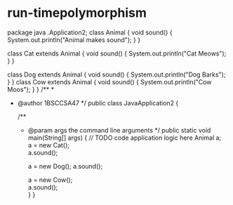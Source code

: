 # run-timepolymorphism
package java .Application2;
class Animal {
    void sound() {
        System.out.println("Animal makes sound");
    }
}

class Cat extends Animal {
    void sound() {
        System.out.println("Cat Meows");
    }
}

class Dog extends Animal {
    void sound() {
        System.out.println("Dog Barks");
    }
}
class Cow extends Animal {
    void sound() {
        System.out.println("Cow Moos");
    }
}
/**
 *
 * @author 1BSCCSA47
 */
public class JavaApplication2 {

    /**
     * @param args the command line arguments
     */
    public static void main(String[] args) {
        // TODO code application logic here
          Animal a;  
      a = new Cat();  
        a.sound();    

        a = new Dog();
        a.sound();      

        a = new Cow();  
        a.sound();      
    }
}
    

